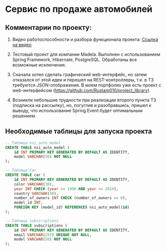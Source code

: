 # Сервис по продаже автомобилей

## Комментарии по проекту:

1) Видео работоспособности и разбора функционала проекта: [Ссылка на видео](https://disk.yandex.ru/d/YgmOMj0e6TfClA)

2) Тестовый проект для компании Madela. Выполнен с использованием Spring Framework, Hibernate, PostgreSQL. Обработаны все возможные исключения.

3) Сначала хотел сделать графический web-интерфейс, но затем отказался от этой идеи и перешел на REST-контроллеры, т.к. в ТЗ требуются JSON-отображения. В моем портфолио уже есть проект с web-интерфейсом (https://github.com/Rustam010/project_library).

4) Возникли небольшие трудности при реализации второго пункта ТЗ (подписка на рассылку), но, погуглив и разобравшись, пришел к выводу, что использование Spring Event будет оптимальным решением.



## Необходимые таблицы для запуска проекта

```sql
-- Таблица nsi_auto_model
CREATE TABLE nsi_auto_model (
    id INT PRIMARY KEY GENERATED BY DEFAULT AS IDENTITY,
    model VARCHAR(50) NOT NULL
);

-- Таблица Car
CREATE TABLE car (
    id INT PRIMARY KEY GENERATED BY DEFAULT AS IDENTITY,
    color VARCHAR(30),
    year INT CHECK (year >= 1990 AND year <= 2024),
    country VARCHAR(30),
    number_of_owners INT CHECK (number_of_owners >= 0),
    model_id INT,
    FOREIGN KEY (model_id) REFERENCES nsi_auto_model(id)
);

-- Таблица subscriptions
CREATE TABLE subscriptions (
    id INT PRIMARY KEY GENERATED BY DEFAULT AS IDENTITY,
    email VARCHAR(255) UNIQUE NOT NULL,
    model VARCHAR(50) NOT NULL
);
